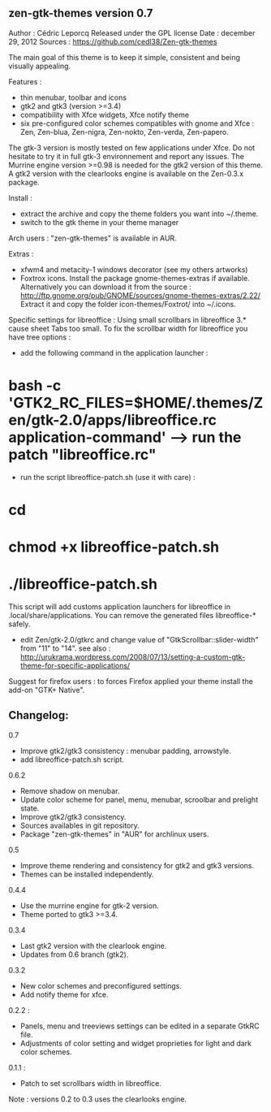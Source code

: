 zen-gtk-themes version 0.7
----------------------------

Author : Cédric Leporcq
Released under the GPL license
Date : december 29, 2012
Sources : https://github.com/cedl38/Zen-gtk-themes

The main goal of this theme is to keep it simple, consistent and being visually appealing.

Features :
 - thin menubar, toolbar and icons
 - gtk2 and gtk3 (version >=3.4)
 - compatibility with Xfce widgets, Xfce notify theme
 - six pre-configured color schemes compatibles with gnome and Xfce : Zen, Zen-blua, Zen-nigra, Zen-nokto, Zen-verda, Zen-papero.

The gtk-3 version is mostly tested on few applications under Xfce. Do not hesitate to try it in full gtk-3 environnement and report any issues.
The Murrine engine version >=0.98 is needed for the gtk2 version of this theme. A gtk2 version with the clearlooks engine is available on the Zen-0.3.x package.

Install :
 - extract the archive and copy the theme folders you want into ~/.theme.
 - switch to the gtk theme in your theme manager
 
 Arch users : "zen-gtk-themes" is available in AUR.

Extras :
 - xfwm4 and metacity-1 windows decorator (see my others artworks)
 - Foxtrox icons. Install the package gnome-themes-extras if available. 
Alternatively you can download it from the source : http://ftp.gnome.org/pub/GNOME/sources/gnome-themes-extras/2.22/
Extract it and copy the folder icon-themes/Foxtrot/ into ~/.icons.

Specific settings for libreoffice :
Using small scrollbars in libreoffice 3.* cause sheet Tabs too small.
To fix the scrollbar width for libreoffice you have tree options :
 - add the following command in the application launcher :
# bash -c 'GTK2_RC_FILES=$HOME/.themes/Zen/gtk-2.0/apps/libreoffice.rc application-command' --> run the patch "libreoffice.rc"
 - run the script libreoffice-patch.sh (use it with care) :
 # cd <package-directory>
 # chmod +x libreoffice-patch.sh
 # ./libreoffice-patch.sh
 This script will add customs application launchers for libreoffice in .local/share/applications. You can remove the generated files libreoffice-* safely.
 - edit Zen/gtk-2.0/gtkrc and change value of "GtkScrollbar::slider-width" from "11" to "14".
see also :
http://urukrama.wordpress.com/2008/07/13/setting-a-custom-gtk-theme-for-specific-applications/

Suggest for firefox users : to forces Firefox applied your theme install the add-on "GTK+ Native".

Changelog:
----------

0.7
- Improve gtk2/gtk3 consistency : menubar padding, arrowstyle.
- add libreoffice-patch.sh script.

0.6.2
- Remove shadow on menubar.
- Update color scheme for panel, menu, menubar, scroolbar and prelight state.
- Improve gtk2/gtk3 consistency.
- Sources availables in git repository.
- Package "zen-gtk-themes" in "AUR" for archlinux users.

0.5
- Improve theme rendering and consistency for gtk2 and gtk3 versions.
- Themes can be installed independently.

0.4.4
- Use the murrine engine for gtk-2 version.
- Theme ported to gtk3 >=3.4.

0.3.4
- Last gtk2 version with the clearlook engine.
- Updates from 0.6 branch (gtk2).

0.3.2
- New color schemes and preconfigured settings.
- Add notify theme for xfce.

0.2.2 :
- Panels, menu and treeviews settings can be edited in a separate GtkRC file.
- Adjustments of color setting and widget proprieties for light and dark color schemes.

0.1.1 :
- Patch to set scrollbars width in libreoffice.

Note : versions 0.2 to 0.3 uses the clearlooks engine.
